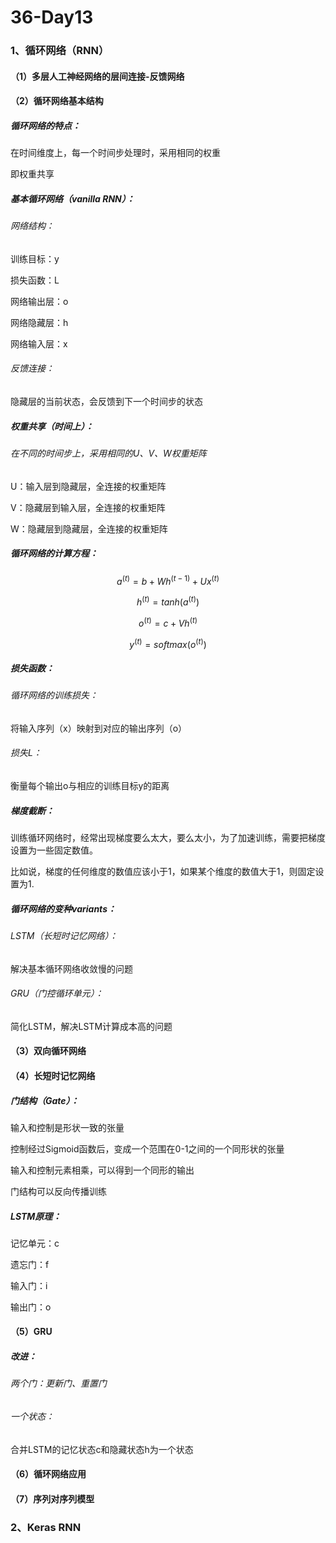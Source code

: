 # 36-Day13

### 1、循环网络（RNN）

#### （1）多层人工神经网络的层间连接-反馈网络

#### （2）循环网络基本结构

##### 循环网络的特点：

在时间维度上，每一个时间步处理时，采用相同的权重

即权重共享

##### 基本循环网络（vanilla RNN）：

###### 网络结构：

训练目标：y

损失函数：L

网络输出层：o

网络隐藏层：h

网络输入层：x

###### 反馈连接：

隐藏层的当前状态，会反馈到下一个时间步的状态

##### 权重共享（时间上）：

###### 在不同的时间步上，采用相同的U、V、W权重矩阵

U：输入层到隐藏层，全连接的权重矩阵

V：隐藏层到输入层，全连接的权重矩阵

W：隐藏层到隐藏层，全连接的权重矩阵

##### 循环网络的计算方程：

$$
a^{(t)}=b+Wh^{(t-1)}+Ux^{(t)}
$$

$$
h^{(t)}=tanh(a^{(t)})
$$

$$
o^{(t)}=c+Vh^{(t)}
$$

$$
y^{(t)}=softmax(o^{(t)})
$$

##### 损失函数：

###### 循环网络的训练损失：

将输入序列（x）映射到对应的输出序列（o）

###### 损失L：

衡量每个输出o与相应的训练目标y的距离

##### 梯度截断：

训练循环网络时，经常出现梯度要么太大，要么太小，为了加速训练，需要把梯度设置为一些固定数值。

比如说，梯度的任何维度的数值应该小于1，如果某个维度的数值大于1，则固定设置为1.

##### 循环网络的变种variants：

###### LSTM（长短时记忆网络）：

解决基本循环网络收敛慢的问题

###### GRU（门控循环单元）：

简化LSTM，解决LSTM计算成本高的问题

#### （3）双向循环网络

#### （4）长短时记忆网络

##### 门结构（Gate）：

输入和控制是形状一致的张量

控制经过Sigmoid函数后，变成一个范围在0-1之间的一个同形状的张量

输入和控制元素相乘，可以得到一个同形的输出

门结构可以反向传播训练

##### LSTM原理：

记忆单元：c

遗忘门：f

输入门：i

输出门：o

#### （5）GRU

##### 改进：

###### 两个门：更新门、重置门

###### 一个状态：

合并LSTM的记忆状态c和隐藏状态h为一个状态

#### （6）循环网络应用

#### （7）序列对序列模型



### 2、Keras RNN

